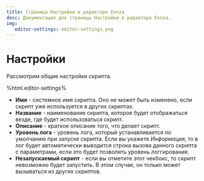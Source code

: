 ```yaml
---
title: Страница Настройки в редакторе Eonza
desc: Документация для страницы Настройки в редакторе Eonza.
img:
   editor-settings: editor-settings.png
---
```

# Настройки

Рассмотрим общие настройки скрипта.

%html.editor-settings%

* **Имя** - системное имя скрипта. Оно не может быть изменено, если скрипт уже используется в других скриптах.
* **Название** - наименование скрипта, которое будет отображаться везде, где будет использоваться скрипт.
* **Описание** - краткое описание того, что делает скрипт.
* **Уровень лога** - уровень лога, который устанавливается по умолчанию при запуске скрипта. Если вы укажете *Информация*, то в лог будет автоматически выводится строка вызова данного скрипта с параметрами, если это будет позволять уровень логгирования.
* **Незапускаемый скрипт** - если вы отметите этот чекбокс, то скрипт невозможно будет запустить. В этом случае, он только может вызываться из других скриптов.
